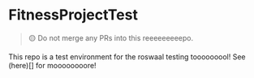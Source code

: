 # FitnessProjectTest

> 🟡 Do not merge any PRs into this reeeeeeeeepo.

This repo is a test environment for the roswaal testing tooooooool! See (here)[] for moooooooore!
